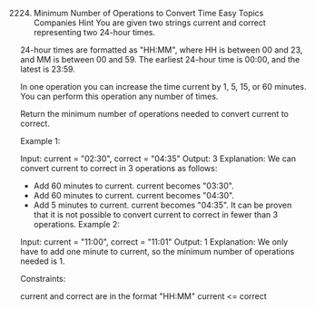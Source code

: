 2224. Minimum Number of Operations to Convert Time
Easy
Topics
Companies
Hint
You are given two strings current and correct representing two 24-hour times.

24-hour times are formatted as "HH:MM", where HH is between 00 and 23, and MM is between 00 and 59. The earliest 24-hour time is 00:00, and the latest is 23:59.

In one operation you can increase the time current by 1, 5, 15, or 60 minutes. You can perform this operation any number of times.

Return the minimum number of operations needed to convert current to correct.

 

Example 1:

Input: current = "02:30", correct = "04:35"
Output: 3
Explanation:
We can convert current to correct in 3 operations as follows:
- Add 60 minutes to current. current becomes "03:30".
- Add 60 minutes to current. current becomes "04:30".
- Add 5 minutes to current. current becomes "04:35".
It can be proven that it is not possible to convert current to correct in fewer than 3 operations.
Example 2:

Input: current = "11:00", correct = "11:01"
Output: 1
Explanation: We only have to add one minute to current, so the minimum number of operations needed is 1.
 

Constraints:

current and correct are in the format "HH:MM"
current <= correct